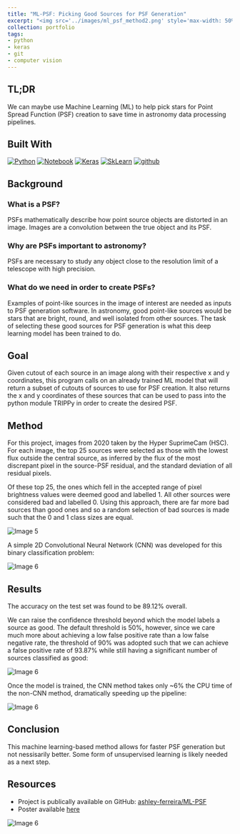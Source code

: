 ```yaml
---
title: "ML-PSF: Picking Good Sources for PSF Generation"
excerpt: "<img src='../images/ml_psf_method2.png' style='max-width: 50%; display: inline-block;'>"
collection: portfolio
tags:
- python
- keras
- git
- computer vision
---
```


## TL;DR

We can maybe use Machine Learning (ML) to help pick stars for Point Spread Function (PSF) creation to save time in astronomy data processing pipelines. 

## Built With

[![Python][python]][python-url]
[![Notebook][notebook]][notebook-url] 
[![Keras][keras]][keras-url]
[![SkLearn][sklearn]][sklearn-url]
[![github][github]][github-url]

[github]: https://img.shields.io/badge/github-%23121011.svg?style=for-the-badge&logo=github&logoColor=white
[github-url]: https://github.com/

[python]: https://img.shields.io/badge/Python-3776AB?style=for-the-badge&logo=python&logoColor=white
[python-url]: https://www.python.org/

[notebook]: https://img.shields.io/badge/Made%20with-Jupyter-orange?style=for-the-badge&logo=Jupyter
[notebook-url]: https://jupyter.org/

[keras]: https://img.shields.io/badge/Keras-%23D00000.svg?style=for-the-badge&logo=Keras&logoColor=white
[keras-url]: https://keras.io/

[tensorflow]: https://img.shields.io/badge/TensorFlow-%23FF6F00.svg?style=for-the-badge&logo=TensorFlow&logoColor=white
[tensorflow-url]: https://www.tensorflow.org/

[sklearn]: https://img.shields.io/badge/scikit--learn-%23F7931E.svg?style=for-the-badge&logo=scikit-learn&logoColor=white
[sklearn-url]: https://scikit-learn.org/

[vim]: https://img.shields.io/badge/VIM-%2311AB00.svg?style=for-the-badge&logo=vim&logoColor=white
[vim-url]: https://www.vim.org/


## Background

### What is a PSF?
PSFs mathematically describe how point source objects are distorted in an image. Images are a convolution between the true object and its PSF.

### Why are PSFs important to astronomy?
PSFs are necessary to study any object close to the resolution limit of a telescope with high precision.

### What do we need in order to create PSFs?
Examples of point-like sources in the image of interest are needed as inputs to PSF generation software. In astronomy, good point-like sources would be stars that are
bright, round, and well isolated from other sources. The task of selecting these good sources for PSF generation is
what this deep learning model has been trained to do. 

## Goal
Given cutout of each source in an image along with their respective x and y coordinates, this program calls on an already trained ML model that will return a subset of cutouts of sources to use for PSF creation. It also returns the x and y coordinates of these sources that can be used to pass into the python module TRIPPy in order to create the desired PSF. 

## Method

For this project, images from 2020 taken by the Hyper SuprimeCam (HSC). For each image, the top 25 sources were selected as those with
the lowest flux outside the central source, as inferred by the flux
of the most discrepant pixel in the source-PSF residual, and the
standard deviation of all residual pixels.


Of these top 25, the ones which fell in the accepted range of
pixel brightness values were deemed good and labelled 1. All
other sources were considered bad and labelled 0.
Using this approach, there are far more bad sources than good
ones and so a random selection of bad sources is made such
that the 0 and 1 class sizes are equal.


<img src="../../images/ml_psf_method1.png" alt="Image 5" style="max-width: 70%; display: inline-block;">

A simple 2D Convolutional Neural Network (CNN) was developed for
this binary classification problem:

<img src="../../images/ml_psf_method2.png" alt="Image 6" style="max-width: 70%; display: inline-block;">

## Results

The accuracy on the test set was found to be 89.12% overall. 

We can raise the confidence threshold beyond which the model
labels a source as good. The default threshold is 50%, however, since we care much more about achieving a low false positive rate than a low false negative rate, the threshold of 90% was adopted such that
we can achieve a false positive rate of 93.87% while still having a significant
number of sources classified as good:

<img src="../../images/ml_psf_results1.png" alt="Image 6" style="max-width: 60%; display: inline-block;">

Once the model is trained, the CNN method takes only ~6% the CPU time of the non-CNN method, dramatically speeding up the pipeline:

<img src="../../images/ml_psf_results2.png" alt="Image 6" style="max-width: 90%; display: inline-block;">


## Conclusion 

This machine learning-based method allows for faster PSF generation but not nessisarily better. Some form of unsupervised learning is likely needed as a next step.

## Resources

- Project is publically available on GitHub: [ashley-ferreira/ML-PSF](https://github.com/ashley-ferreira/ML-PSF/)
- Poster available [here](https://github.com/ashley-ferreira/ML-PSF/blob/main/PosterPresentations/CUPC22_poster_AshleyFerreira.pdf)

<img src="../../images/ml_psf_poster.jpg" alt="Image 6" style="max-width: 80%; display: inline-block;">